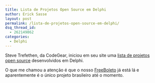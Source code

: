 ```yaml
---
title: Lista de Projetos Open Source em Delphi
author: Erick Sasse
layout: post
permalink: /lista-de-projetos-open-source-em-delphi/
dsq_thread_id:
  - 262149862
categories:
  - Delphi
---
```

Steve Trefethen, da CodeGear, iniciou em seu site uma [lista de projetos open source][1] desenvolvidos em Delphi. 

O que me chamou a atenção é que o nosso [FreeBoleto][2] já está lá e aparentemente é o único projeto brasileiro até o momento.

 [1]: http://www.stevetrefethen.com/wiki/Delphi+Open+Source.ashx
 [2]: http://freeboleto.sourceforge.net/